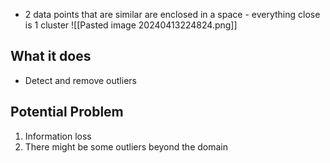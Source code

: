 - 2 data points that are similar are enclosed in a space - everything close is 1 cluster
![[Pasted image 20240413224824.png]]
## What it does
- Detect and remove outliers
## Potential Problem
1. Information loss
2. There might be some outliers beyond the domain